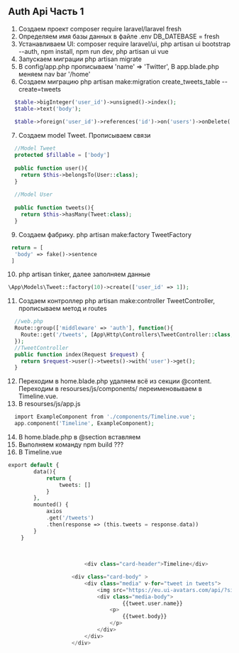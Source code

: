 ## Auth Api Часть 1

1. Создаем проект composer require laravel/laravel fresh
2. Определяем имя базы данных в файле .env DB_DATEBASE = fresh
3. Устанавливаем UI: composer require laravel/ui, php artisan ui bootstrap --auth, npm install, npm run dev, php artisan ui vue
4. Запускаем миграции php artisan migrate
5. В config/app.php прописываем 'name' => 'Twitter', В app.blade.php меняем nav bar '/home'
6. Создаем миграцию php artisan make:migration create_tweets_table --create=tweets
```php
  $table->bigInteger('user_id')->unsigned()->index();
  $table->text('body');
  
  $table->foreign('user_id')->references('id')->on('users')->onDelete('cascade');

```
7. Создаем model Tweet. Прописываем связи
```php
  //Model Tweet
  protected $fillable = ['body']
  
  public function user(){
    return $this->belongsTo(User::class);
  }
  
  //Model User
  
  public function tweets(){
    return $this->hasMany(Tweet:class);
  }
```


9. Создаем фабрику. php artisan make:factory TweetFactory
```php
 return = [
  'body' => fake()->sentence
 ]
```
10. php artisan tinker, далее заполняем данные
```php
\App\Models\Tweet::factory(10)->create(['user_id' => 1]);
```
11. Создаем контроллер php artisan make:controller TweetController, прописываем метод и routes
```php
  //web.php
  Route::group(['middleware' => 'auth'], function(){
    Route::get('/tweets', [App\Http\Controllers\TweetController::class, 'index']);
  });
  //TweetController
  public function index(Request $request) {
    return $request->user()->tweets()->with('user')->get();
  }
```
12. Переходим в home.blade.php удаляем всё из секции @cоntent. Переходим в resourses/js/components/ переименовываем в Timeline.vue. 
13. В resourses/js/app.js
```php
  import ExampleComponent from './components/Timeline.vue';
  app.component('Timeline', ExampleComponent);
```
14. В home.blade.php в @section вставляем <timeline></timeline>
15.  Выполняем команду npm build ???
16. В Timeline.vue
```php
export default {
        data(){
            return {
                tweets: []
            }
        },
        mounted() {
            axios
            .get('/tweets')
            .then(response => (this.tweets = response.data))
        }
    }
    
    
    
                        <div class="card-header">Timeline</div>

                    <div class="card-body" >
                        <div class="media" v-for="tweet in tweets">
                            <img src="https://eu.ui-avatars.com/api/?size=64" class="img-responsive" alt="avatar">
                            <div class="media-body">
                                    {{tweet.user.name}}
                                <p>
                                    {{tweet.body}}
                                </p>
                            </div>
                        </div>
                    </div>
```
